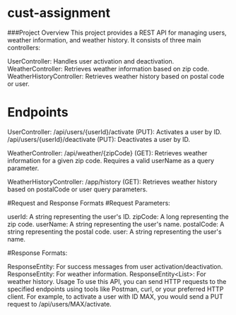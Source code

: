 # cust-assignment

###Project Overview
This project provides a REST API for managing users, weather information, and weather history. It consists of three main controllers:

UserController: Handles user activation and deactivation.
WeatherController: Retrieves weather information based on zip code.
WeatherHistoryController: Retrieves weather history based on postal code or user.

# Endpoints

UserController:
	/api/users/{userId}/activate (PUT): Activates a user by ID.
	/api/users/{userId}/deactivate (PUT): Deactivates a user by ID.
	
WeatherController: 
	/api/weather/{zipCode} (GET): Retrieves weather information for a given zip code. Requires a valid userName as a query parameter.
	
WeatherHistoryController: 
	/app/history (GET): Retrieves weather history based on postalCode or user query parameters.

#Request and Response Formats
#Request Parameters:

userId: A string representing the user's ID.
zipCode: A long representing the zip code.
userName: A string representing the user's name.
postalCode: A string representing the postal code.
user: A string representing the user's name.

#Response Formats:

ResponseEntity<String>: For success messages from user activation/deactivation.
ResponseEntity<WeatherInfo>: For weather information.
ResponseEntity<List<Weather>>: For weather history.
Usage
To use this API, you can send HTTP requests to the specified endpoints using tools like Postman, curl, or your preferred HTTP client. For example, to activate a user with ID MAX, you would send a PUT request to /api/users/MAX/activate.
